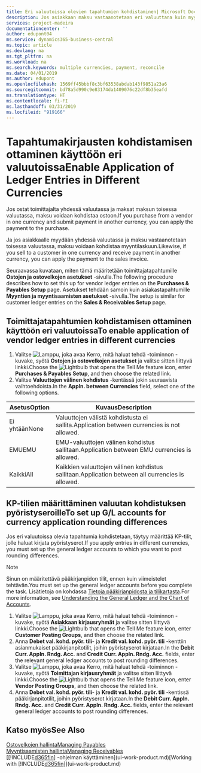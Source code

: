 ```yaml
---
title: Eri valuutoissa olevien tapahtumien kohdistaminen| Microsoft Docs
description: Jos asiakkaan maksu vastaanotetaan eri valuuttana kuin myytäessä käytetty valuutta, voidaan kirjanpitotapahtumat kohdistaa useana valuuttana.
services: project-madeira
documentationcenter: ''
author: edupont04
ms.service: dynamics365-business-central
ms.topic: article
ms.devlang: na
ms.tgt_pltfrm: na
ms.workload: na
ms.search.keywords: multiple currencies, payment, reconcile
ms.date: 04/01/2019
ms.author: edupont
ms.openlocfilehash: 1569ff45bbbf8c3bf63538abdab143f9851a23a6
ms.sourcegitcommit: bd78a5d990c9e83174da1409076c22df8b35eafd
ms.translationtype: HT
ms.contentlocale: fi-FI
ms.lasthandoff: 03/31/2019
ms.locfileid: "919166"
---
```

# <a name="enable-application-of-ledger-entries-in-different-currencies"></a><span data-ttu-id="5d9de-103">Tapahtumakirjausten kohdistamisen ottaminen käyttöön eri valuutoissa</span><span class="sxs-lookup"><span data-stu-id="5d9de-103">Enable Application of Ledger Entries in Different Currencies</span></span>
<span data-ttu-id="5d9de-104">Jos ostat toimittajalta yhdessä valuutassa ja maksat maksun toisessa valuutassa, maksu voidaan kohdistaa ostoon.</span><span class="sxs-lookup"><span data-stu-id="5d9de-104">If you purchase from a vendor in one currency and submit payment in another currency, you can apply the payment to the purchase.</span></span>

<span data-ttu-id="5d9de-105">Ja jos asiakkaalle myydään yhdessä valuutassa ja maksu vastaanotetaan toisessa valuutassa, maksu voidaan kohdistaa myyntilaskuun.</span><span class="sxs-lookup"><span data-stu-id="5d9de-105">Likewise, if you sell to a customer in one currency and receive payment in another currency, you can apply the payment to the sales invoice.</span></span>

<span data-ttu-id="5d9de-106">Seuraavassa kuvataan, miten tämä määritetään toimittajatapahtumille **Ostojen ja ostovelkojen asetukset** -sivulla.</span><span class="sxs-lookup"><span data-stu-id="5d9de-106">The following procedure describes how to set this up for vendor ledger entries on the **Purchases & Payables Setup** page.</span></span> <span data-ttu-id="5d9de-107">Asetukset tehdään samoin kuin asiakastapahtumille **Myyntien ja myyntisaamisten asetukset** -sivulla.</span><span class="sxs-lookup"><span data-stu-id="5d9de-107">The setup is similar for customer ledger entries on the **Sales & Receivables Setup** page.</span></span>

## <a name="to-enable-application-of-vendor-ledger-entries-in-different-currencies"></a><span data-ttu-id="5d9de-108">Toimittajatapahtumien kohdistamisen ottaminen käyttöön eri valuutoissa</span><span class="sxs-lookup"><span data-stu-id="5d9de-108">To enable application of vendor ledger entries in different currencies</span></span>
1. <span data-ttu-id="5d9de-109">Valitse ![Lamppu, joka avaa Kerro, mitä haluat tehdä -toiminnon](media/ui-search/search_small.png "Kerro, mitä haluat tehdä") -kuvake, syötä **Ostojen ja ostovelkojen asetukset** ja valitse sitten liittyvä linkki.</span><span class="sxs-lookup"><span data-stu-id="5d9de-109">Choose the ![Lightbulb that opens the Tell Me feature](media/ui-search/search_small.png "Tell me what you want to do") icon, enter **Purchases & Payables Setup**, and then choose the related link.</span></span>
2. <span data-ttu-id="5d9de-110">Valitse **Valuuttojen välinen kohdistus** -kentässä jokin seuraavista vaihtoehdoista.</span><span class="sxs-lookup"><span data-stu-id="5d9de-110">In the **Appln. between Currencies** field, select one of the following options.</span></span>

| <span data-ttu-id="5d9de-111">Asetus</span><span class="sxs-lookup"><span data-stu-id="5d9de-111">Option</span></span> | <span data-ttu-id="5d9de-112">Kuvaus</span><span class="sxs-lookup"><span data-stu-id="5d9de-112">Description</span></span> |
| --- | --- |
| <span data-ttu-id="5d9de-113">Ei yhtään</span><span class="sxs-lookup"><span data-stu-id="5d9de-113">None</span></span> |<span data-ttu-id="5d9de-114">Valuuttojen välistä kohdistusta ei sallita.</span><span class="sxs-lookup"><span data-stu-id="5d9de-114">Application between currencies is not allowed.</span></span> |
| <span data-ttu-id="5d9de-115">EMU</span><span class="sxs-lookup"><span data-stu-id="5d9de-115">EMU</span></span> |<span data-ttu-id="5d9de-116">EMU-valuuttojen välinen kohdistus sallitaan.</span><span class="sxs-lookup"><span data-stu-id="5d9de-116">Application between EMU currencies is allowed.</span></span> |
| <span data-ttu-id="5d9de-117">Kaikki</span><span class="sxs-lookup"><span data-stu-id="5d9de-117">All</span></span> |<span data-ttu-id="5d9de-118">Kaikkien valuuttojen välinen kohdistus sallitaan.</span><span class="sxs-lookup"><span data-stu-id="5d9de-118">Application between all currencies is allowed.</span></span> |

## <a name="to-set-up-gl-accounts-for-currency-application-rounding-differences"></a><span data-ttu-id="5d9de-119">KP-tilien määrittäminen valuutan kohdistuksen pyöristyseroille</span><span class="sxs-lookup"><span data-stu-id="5d9de-119">To set up G/L accounts for currency application rounding differences</span></span>  
<span data-ttu-id="5d9de-120">Jos eri valuutoissa olevia tapahtumia kohdistetaan, täytyy määrittää KP-tilit, jolle haluat kirjata pyöristyserot.</span><span class="sxs-lookup"><span data-stu-id="5d9de-120">If you apply entries in different currencies, you must set up the general ledger accounts to which you want to post rounding differences.</span></span>  

> [!NOTE]  
>  <span data-ttu-id="5d9de-121">Sinun on määritettävä pääkirjanpidon tilit, ennen kuin viimeistelet tehtävän.</span><span class="sxs-lookup"><span data-stu-id="5d9de-121">You must set up the general ledger accounts before you complete the task.</span></span> <span data-ttu-id="5d9de-122">Lisätietoja on kohdassa [Tietoja pääkirjanpidosta ja tilikartasta](finance-general-ledger.md).</span><span class="sxs-lookup"><span data-stu-id="5d9de-122">For more information, see [Understanding the General Ledger and the Chart of Accounts](finance-general-ledger.md).</span></span>

1. <span data-ttu-id="5d9de-123">Valitse ![Lamppu, joka avaa Kerro, mitä haluat tehdä -toiminnon](media/ui-search/search_small.png "Kerro, mitä haluat tehdä") -kuvake, syötä **Asiakkaan kirjausryhmät** ja valitse sitten liittyvä linkki.</span><span class="sxs-lookup"><span data-stu-id="5d9de-123">Choose the ![Lightbulb that opens the Tell Me feature](media/ui-search/search_small.png "Tell me what you want to do") icon, enter **Customer Posting Groups**, and then choose the related link.</span></span>  
2. <span data-ttu-id="5d9de-124">Anna **Debet val. kohd. pyör. tili**- ja **Kredit val. kohd. pyör. tili** -kenttiin asianmukaiset pääkirjanpitotilit, joihin pyöristyserot kirjataan.</span><span class="sxs-lookup"><span data-stu-id="5d9de-124">In the **Debit Curr. Appln. Rndg. Acc.** and **Credit Curr. Appln. Rndg. Acc.** fields, enter the relevant general ledger accounts to post rounding differences.</span></span>  
3. <span data-ttu-id="5d9de-125">Valitse ![Lamppu, joka avaa Kerro, mitä haluat tehdä -toiminnon](media/ui-search/search_small.png "Kerro, mitä haluat tehdä") -kuvake, syötä **Toimittajan kirjausryhmät** ja valitse sitten liittyvä linkki.</span><span class="sxs-lookup"><span data-stu-id="5d9de-125">Choose the ![Lightbulb that opens the Tell Me feature](media/ui-search/search_small.png "Tell me what you want to do") icon, enter **Vendor Posting Groups**, and then choose the related link.</span></span>  
4. <span data-ttu-id="5d9de-126">Anna **Debet val. kohd. pyör. tili**- ja **Kredit val. kohd. pyör. tili** -kentissä pääkirjanpitotilit, joihin pyöristyserot kirjataan.</span><span class="sxs-lookup"><span data-stu-id="5d9de-126">In the **Debit Curr. Appln. Rndg. Acc.** and **Credit Curr. Appln. Rndg. Acc.** fields, enter the relevant general ledger accounts to post rounding differences.</span></span>  

## <a name="see-also"></a><span data-ttu-id="5d9de-127">Katso myös</span><span class="sxs-lookup"><span data-stu-id="5d9de-127">See Also</span></span>
[<span data-ttu-id="5d9de-128">Ostovelkojen hallinta</span><span class="sxs-lookup"><span data-stu-id="5d9de-128">Managing Payables</span></span>](payables-manage-payables.md)  
[<span data-ttu-id="5d9de-129">Myyntisaamisten hallinta</span><span class="sxs-lookup"><span data-stu-id="5d9de-129">Managing Receivables</span></span>](receivables-manage-receivables.md)  
<span data-ttu-id="5d9de-130">[[!INCLUDE[d365fin](includes/d365fin_md.md)] -ohjelman käyttäminen](ui-work-product.md)</span><span class="sxs-lookup"><span data-stu-id="5d9de-130">[Working with [!INCLUDE[d365fin](includes/d365fin_md.md)]](ui-work-product.md)</span></span>
